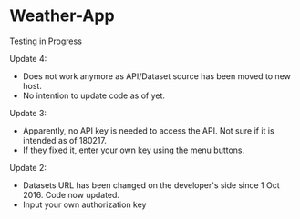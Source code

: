 # Weather-App
Testing in Progress

Update 4:
- Does not work anymore as API/Dataset source has been moved to new host.
- No intention to update code as of yet.

Update 3:
- Apparently, no API key is needed to access the API. Not sure if it is intended as of 180217.
- If they fixed it, enter your own key using the menu buttons.

Update 2:

- Datasets URL has been changed on the developer's side since 1 Oct 2016. Code now updated.
- Input your own authorization key
